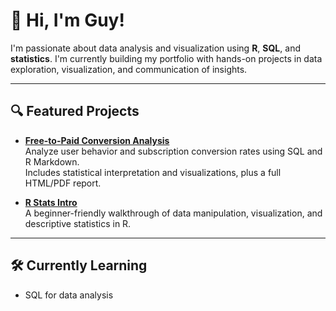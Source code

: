 # 👋 Hi, I'm Guy!

I'm passionate about data analysis and visualization using **R**, **SQL**, and **statistics**. I'm currently building my portfolio with hands-on projects in data exploration, visualization, and communication of insights.

---

## 🔍 Featured Projects

- [**Free-to-Paid Conversion Analysis**](https://github.com/guymor0/calculating-free-to-paid-conversion-rate-sql)  
  Analyze user behavior and subscription conversion rates using SQL and R Markdown.  
  Includes statistical interpretation and visualizations, plus a full HTML/PDF report.

- [**R Stats Intro**](https://github.com/guymor0/R_stats_intro)  
  A beginner-friendly walkthrough of data manipulation, visualization, and descriptive statistics in R.

---

## 🛠️ Currently Learning

- SQL for data analysis
